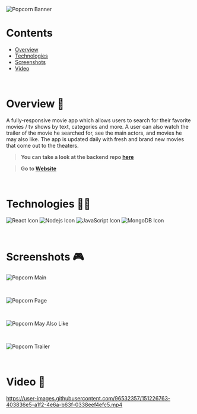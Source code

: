 ![Popcorn Banner](https://i.ibb.co/ZBz6xxL/Group-1.png)

# Contents

- [Overview](#overview-)
- [Technologies](#technologies-)
- [Screenshots](#screenshots-)
- [Video](#video-)

<br />

# Overview 👋

A fully-responsive movie app which allows users to search for their favorite movies / tv shows by text, categories and more. A user can also watch the trailer of the movie he searched for, see the main actors, and movies he may also like. The app is updated daily with fresh and brand new movies that come out to the theaters.

> **You can take a look at the backend repo [here](https://github.com/gilgg/popcorn-enhanced-backend)**

> **Go to [Website](https://gil-popcorn-enhanced-clone.netlify.app)**

<br />

# Technologies 👨‍💻

![React Icon](https://i.ibb.co/BBFKyz9/Group-9.png, "React")
![Nodejs Icon](https://i.ibb.co/1KjfZ9L/Group-8.png, "Nodejs")
![JavaScript Icon](https://i.ibb.co/L5RS8g1/Group-11.png, "JavaScript")
![MongoDB Icon](https://i.ibb.co/KXG94Kc/Group-10.png, "MongoDB")

<br />

# Screenshots 🎮

![Popcorn Main](https://i.ibb.co/KXH2NcS/popcorn-1.png)

<br />

![Popcorn Page](https://i.ibb.co/yFbV54K/popcorn-2.png)

<br />

![Popcorn May Also Like](https://i.ibb.co/54WsnsR/popcorn-3.png)

<br />

![Popcorn Trailer](https://i.ibb.co/58Hg3hQ/popcorn-4.png)

<br />

# Video 🎥

https://user-images.githubusercontent.com/96532357/151226763-403836e5-a1f2-4e6a-b63f-0338eef4efc5.mp4
